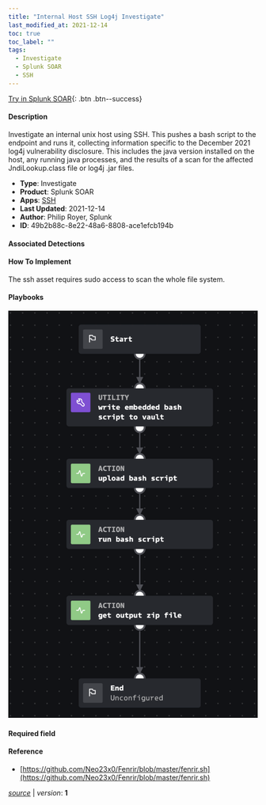 ```yaml
---
title: "Internal Host SSH Log4j Investigate"
last_modified_at: 2021-12-14
toc: true
toc_label: ""
tags:
  - Investigate
  - Splunk SOAR
  - SSH
---
```


[Try in Splunk SOAR](https://www.splunk.com/en_us/software/splunk-security-orchestration-and-automation.html){: .btn .btn--success}

#### Description

Investigate an internal unix host using SSH. This pushes a bash script to the endpoint and runs it, collecting information specific to the December 2021 log4j vulnerability disclosure. This includes the java version installed on the host, any running java processes, and the results of a scan for the affected JndiLookup.class file or log4j .jar files.

- **Type**: Investigate
- **Product**: Splunk SOAR
- **Apps**: [SSH](https://splunkbase.splunk.com/apps/#/search/SSH/product/soar)
- **Last Updated**: 2021-12-14
- **Author**: Philip Royer, Splunk
- **ID**: 49b2b88c-8e22-48a6-8808-ace1efcb194b

#### Associated Detections


#### How To Implement
The ssh asset requires sudo access to scan the whole file system.

#### Playbooks
![](https://raw.githubusercontent.com/splunk/security_content/develop/playbooks/internal_host_ssh_log4j_investigate.png)

#### Required field


#### Reference

* [https://github.com/Neo23x0/Fenrir/blob/master/fenrir.sh](https://github.com/Neo23x0/Fenrir/blob/master/fenrir.sh)




[*source*](https://github.com/splunk/security_content/tree/develop/playbooks/internal_host_ssh_log4j_investigate.yml) \| *version*: **1**